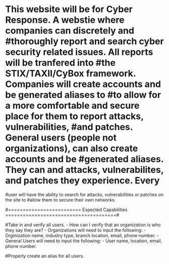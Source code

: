 # This website will be for Cyber Response. A webstie where companies can discretely and #thoroughly report and search cyber security related issues. All reports will be tranfered into #the STIX/TAXII/CyBox framework. Companies will create accounts and be generated aliases to     #to allow for a more comfortable and secure place for them to report attacks, vulnerabilities,  #and patches. General users (people not organizations), can also create accounts and be #generated aliases. They can and attacks, vulnerabilites, and patches they experience. Every  
#user will have the ability to search for attacks, vulnerabilities or patches on the site to
#allow them to secure their own networks. 

#========================= Expected Capabilities ======================================#

#Take in and verify all users.
	- How can I verify that an organization is who they say they are?
	- Organizations will need to input the following:
		- Orginization name, industry type, branch location, email, phone number.
	- General Users will need to input the following:
		- User name, location, email, phone number.

#Properly create an alias for all users.


